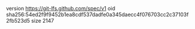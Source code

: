 version https://git-lfs.github.com/spec/v1
oid sha256:54ed2f9f9452b1ea8cdf537dadfe0a345daecc4f076703cc2c37103f2fb523d5
size 2147
